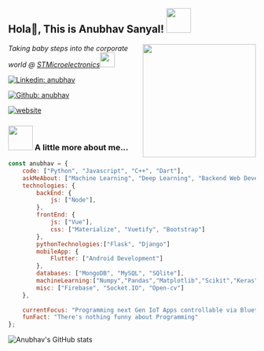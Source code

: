 <h2>Hola👋, This is Anubhav Sanyal! <img src="https://media.giphy.com/media/12oufCB0MyZ1Go/giphy.gif" width="50"></h2>
<img align='right' src="https://media.giphy.com/media/M9gbBd9nbDrOTu1Mqx/giphy.gif" width="230">
<p><em>Taking baby steps into the corporate world @ <a href="https://www.st.com/content/st_com/en.html">STMicroelectronics</a><img src="https://media.giphy.com/media/WUlplcMpOCEmTGBtBW/giphy.gif" width="30"> 
</em></p>

[![Linkedin: anubhav](https://img.shields.io/badge/LinkedIn-0077B5?style=for-the-badge&logo=linkedin&logoColor=white)](https://www.linkedin.com/in/anubhav-sanyal-424852192/)

[![Github: anubhav](https://img.shields.io/badge/GitHub-100000?style=for-the-badge&logo=github&logoColor=white)](https://github.com/Anubhav9)

[![website](https://img.shields.io/badge/Website-46a2f1.svg?&style=flat-square&logo=Google-Chrome&logoColor=white)](https://anubhav9.github.io/portfolio_v2/)




### <img src="https://media.giphy.com/media/VgCDAzcKvsR6OM0uWg/giphy.gif" width="50"> A little more about me...  

```javascript
const anubhav = {
    code: ["Python", "Javascript", "C++", "Dart"],
    askMeAbout: ["Machine Learning", "Deep Learning", "Backend Web Development", "Debating"],
    technologies: {
        backEnd: {
            js: ["Node"],
        },
        frontEnd: {
            js: ["Vue"],
            css: ["Materialize", "Vuetify", "Bootstrap"]
        },
        pythonTechnologies:["Flask", "Django"]
        mobileApp: {
            Flutter: ["Android Development"]
        },
        databases: ["MongoDB", "MySQL", "SQlite"],
        machineLearning:["Numpy","Pandas","Matplotlib","Scikit","Keras","TensorFlow","Pytorch"]
        misc: ["Firebase", "Socket.IO", "Open-cv"]
    },
    
    currentFocus: "Programming next Gen IoT Apps controllable via Bluetooth (BLE Mesh)",
    funFact: "There's nothing funny about Programming"
};
```

![Anubhav's GitHub stats](https://github-readme-stats.vercel.app/api?username=Anubhav9&show_icons=true&theme=radical)
